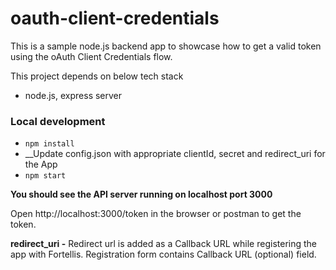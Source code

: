 # oauth-client-credentials

This is a sample node.js backend app to showcase how to get a valid token using the oAuth Client Credentials flow.

This project depends on below tech stack

* node.js, express server

### Local development
* `npm install`
* __Update config.json with appropriate clientId, secret and redirect_uri for the App
* `npm start`

__You should see the API server running on localhost port 3000__

Open http://localhost:3000/token in the browser or postman to get the token.
  
**redirect_uri -** Redirect url is added as a Callback URL while registering the app with Fortellis. Registration form contains Callback URL (optional) field.
